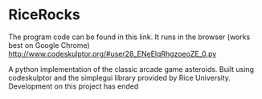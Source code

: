 # RiceRocks
The program code can be found in this link. It runs in the browser (works best on Google Chrome)
http://www.codeskulptor.org/#user28_ENeElqRhgzoeoZE_0.py

A python implementation of the classic arcade game asteroids.
Built using codeskulptor and the simplegui library provided by Rice University.
Development on this project has ended
